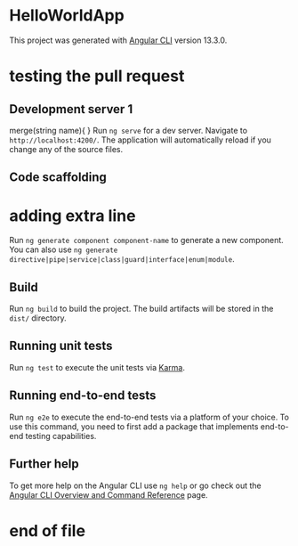 # HelloWorldApp

This project was generated with [Angular CLI](https://github.com/angular/angular-cli) version 13.3.0.
# testing the pull request
## Development server 1
merge(string name){ }
Run `ng serve` for a dev server. Navigate to `http://localhost:4200/`. The application will automatically reload if you change any of the source files.

## Code scaffolding
# adding extra line
Run `ng generate component component-name` to generate a new component. You can also use `ng generate directive|pipe|service|class|guard|interface|enum|module`.

## Build

Run `ng build` to build the project. The build artifacts will be stored in the `dist/` directory.

## Running unit tests

Run `ng test` to execute the unit tests via [Karma](https://karma-runner.github.io).

## Running end-to-end tests

Run `ng e2e` to execute the end-to-end tests via a platform of your choice. To use this command, you need to first add a package that implements end-to-end testing capabilities.

## Further help

To get more help on the Angular CLI use `ng help` or go check out the [Angular CLI Overview and Command Reference](https://angular.io/cli) page.
# end of file
